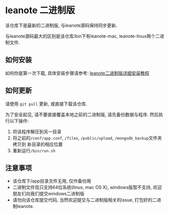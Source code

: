 # leanote 二进制版

该仓库下是最新的二进制版, 与leanote源码保持同步更新.

与leanote源码最大的区别是该仓库/bin下有leanote-mac, leanote-linux两个二进制文件. 

## 如何安装
如何你是第一次下载, 具体安装步骤请参考: [leanote二进制版详细安装教程](https://github.com/leanote/leanote/wiki/leanote%E4%BA%8C%E8%BF%9B%E5%88%B6%E7%89%88%E8%AF%A6%E7%BB%86%E5%AE%89%E8%A3%85%E6%95%99%E7%A8%8B)

## 如何更新

请使用 `git pull` 更新, 或直接下载该仓库. 

为了安全起见, 请不要直接覆盖本地之前的二进制版, 请先备份数据与程序. 然后执行以下操作:

1. 将该程序解压到另一目录
2. 将之前的`/conf/app.conf`, `/files`, `/public/upload`, `/mongodb_backup`文件夹 拷贝到 新目录的相应位置
3. 重新运行`/bin/run.sh`

## 注意事项
* 该仓库下/app目录文件无用, 仅作备份用
* 二进制文件现只支持64位系统(linux, mac OS X), windows版暂不支持, 欢迎朋友们向我们提交windows二进制版
* 请勿向该仓库提交代码, 当然欢迎提交与二进制版相关的issue, 打包好的二进制leanote.
